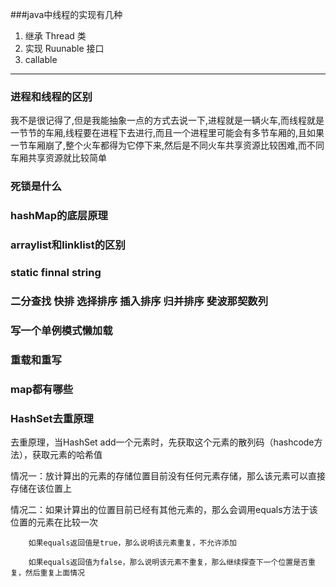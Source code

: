 ###java中线程的实现有几种
1. 继承 Thread 类
2. 实现 Ruunable 接口
3. callable
---
### 进程和线程的区别
我不是很记得了,但是我能抽象一点的方式去说一下,进程就是一辆火车,而线程就是一节节的车厢,线程要在进程下去进行,而且一个进程里可能会有多节车厢的,且如果一节车厢崩了,整个火车都得为它停下来,然后是不同火车共享资源比较困难,而不同车厢共享资源就比较简单

### 死锁是什么 

### hashMap的底层原理

### arraylist和linklist的区别

### static finnal string 


### 二分查找 快排 选择排序 插入排序 归并排序 斐波那契数列


### 写一个单例模式懒加载


### 重载和重写 

### map都有哪些

### HashSet去重原理
去重原理，当HashSet add一个元素时，先获取这个元素的散列码（hashcode方法），获取元素的哈希值

情况一：放计算出的元素的存储位置目前没有任何元素存储，那么该元素可以直接存储在该位置上

情况二：如果计算出的位置目前已经有其他元素的，那么会调用equals方法于该位置的元素在比较一次

        如果equals返回值是true，那么说明该元素重复，不允许添加

        如果equals返回值为false，那么说明该元素不重复，那么继续探查下一个位置是否重复，然后重复上面情况
